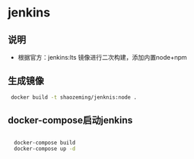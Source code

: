 # jenkins

## 说明

- 根据官方：jenkins:lts 镜像进行二次构建，添加内置node+npm

## 生成镜像

```bash
 docker build -t shaozeming/jenknis:node .
```


## docker-compose启动jenkins

```bash

  docker-compose build
  docker-compose up -d

```
